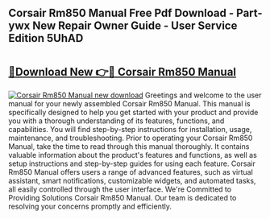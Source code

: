 ## Corsair Rm850 Manual Free Pdf Download - Part-ywx New Repair Owner Guide - User Service Edition 5UhAD

# <h2><a href="http://bc4046.oget.top/?id=Corsair+Rm850+Manual">🔗Download New 👉🔴 Corsair Rm850 Manual</a></h2>

[![Corsair Rm850 Manual new download](https://i.imgur.com/5g1atiW.png)](http://bc4046.oget.top/?id=Corsair+Rm850+Manual)
Greetings and welcome to the user manual for your newly assembled Corsair Rm850 Manual. This manual is specifically designed to help you get started with your product and provide you with a thorough understanding of its features, functions, and capabilities. You will find step-by-step instructions for installation, usage, maintenance, and troubleshooting. Prior to operating your Corsair Rm850 Manual, take the time to read through this manual thoroughly. It contains valuable information about the product's features and functions, as well as setup instructions and step-by-step guides for using each feature. Corsair Rm850 Manual offers users a range of advanced features, such as virtual assistant, smart notifications, customizable widgets, and automated tasks, all easily controlled through the user interface. We're Committed to Providing Solutions Corsair Rm850 Manual. Our team is dedicated to resolving your concerns promptly and efficiently.
